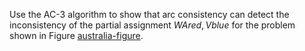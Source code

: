 

Use the AC-3 algorithm to show that arc consistency can detect the
inconsistency of the partial assignment
${{WA}}{red},V{blue}$ for the problem
shown in Figure <a href="#">australia-figure</a>.
